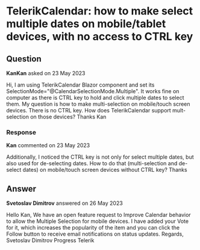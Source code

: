 # TelerikCalendar: how to make select multiple dates on mobile/tablet devices, with no access to CTRL key

## Question

**KanKan** asked on 23 May 2023

Hi, I am using TelerikCalendar Blazor component and set its SelectionMode="@CalendarSelectionMode.Multiple". It works fine on computer as there is CTRL key to hold and click multiple dates to select them. My question is how to make multi-selection on mobile/touch screen devices. There is no CTRL key. How does TelerikCalendar support mult-selection on those devices? Thanks Kan

### Response

**Kan** commented on 23 May 2023

Additionally, I noticed the CTRL key is not only for select multiple dates, but also used for de-selecting dates. How to do that (multi-selection and de-select dates) on mobile/touch screen devices without CTRL key? Thanks

## Answer

**Svetoslav Dimitrov** answered on 26 May 2023

Hello Kan, We have an open feature request to Improve Calendar behavior to allow the Multiple Selection for mobile devices. I have added your Vote for it, which increases the popularity of the item and you can click the Follow button to receive email notifications on status updates. Regards, Svetoslav Dimitrov Progress Telerik
